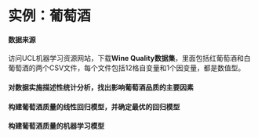 # 实例：葡萄酒

#### 数据来源

访问UCL机器学习资源网站，下载**Wine Quality数据集**，里面包括红葡萄酒和白葡萄酒的两个CSV文件，每个文件包括12格自变量和1个因变量，都是数值型。

#### 对数据实施描述性统计分析，找出影响葡萄酒品质的主要因素



#### 构建葡萄酒质量的线性回归模型，并确定最优的回归模型



#### 构建葡萄酒质量的机器学习模型